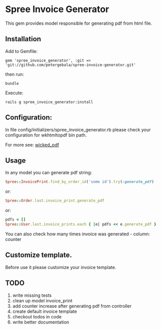 # Spree Invoice Generator

This gem provides model responsible for generating pdf from html file.

## Installation

Add to Gemfile:

    gem 'spree_invoice_generator', :git => 'git://github.com/petergebala/spree-invoice-generator.git'
    
then run:

    bundle

Execute: 

    rails g spree_invoice_generator:install

## Configuration: 

In file config/initializers/spree_invoice_generator.rb please check your configuration for wkhtmltopdf bin path. 

For more see: [wicked_pdf](https://github.com/mileszs/wicked_pdf)

## Usage

In any model you can generate pdf string:

```ruby
Spree::InvoicePrint.find_by_order_id('some id').try(:generate_pdf)
```

or:

```ruby
Spree::Order.last.invoice_print.generate_pdf
```

or:

```ruby
pdfs = []
Spree::User.last.invoice_prints.each { |e| pdfs << e.generate_pdf }
```

You can also check how many times invoice was generated - column: counter

## Customize template.

Before use it please customize your invoice template.


## TODO
1. write missing tests
2. clean up model invoice_print
3. add counter increase after generating pdf from controller
4. create default invoice template
5. checkout todos in code
6. write better documentation